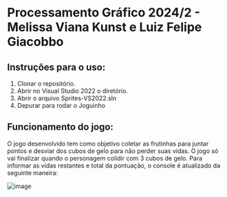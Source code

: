 # Processamento Gráfico 2024/2 - Melissa Viana Kunst e Luiz Felipe Giacobbo

## Instruções para o uso:
1. Clonar o repositório.
2. Abrir no Visual Studio 2022 o diretório.
3. Abrir o arquivo Sprites-VS2022.sln
4. Depurar para rodar o Joguinho

## Funcionamento do jogo:
O jogo desenvolvido tem como objetivo coletar as frutinhas para juntar pontos e desviar dos cubos de gelo para não perder suas vidas.
 O jogo só vai finalizar quando o personagem colidir com 3 cubos de gelo.
 Para informar as vidas restantes e total da pontuação, o console é atualizado da seguinte maneira:

![image](https://github.com/user-attachments/assets/773aeca1-abb5-486b-b7d0-b9c61f8d42fb)

